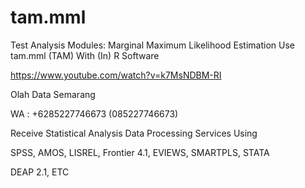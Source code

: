 # tam.mml
Test Analysis Modules: Marginal Maximum Likelihood Estimation Use tam.mml (TAM) With (In) R Software

https://www.youtube.com/watch?v=k7MsNDBM-RI

Olah Data Semarang

WA : +6285227746673 (085227746673)

Receive Statistical Analysis Data Processing Services Using

SPSS, AMOS, LISREL, Frontier 4.1, EVIEWS, SMARTPLS, STATA

DEAP 2.1, ETC
